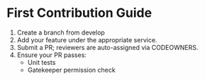 ﻿#  First Contribution Guide

1. Create a branch from develop
2. Add your feature under the appropriate service.
3. Submit a PR; reviewers are auto-assigned via CODEOWNERS.
4. Ensure your PR passes:
   - Unit tests
   - Gatekeeper permission check
